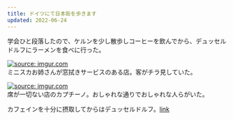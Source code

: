 ```yaml
---
title: ドイツにて日本街を歩きます
updated: 2022-06-24
---
```


学会ひと段落したので、ケルンを少し散歩しコーヒーを飲んでから、デュッセルドルフにラーメンを食べに行った。

<a href="https://imgur.com/Q3PdEFl"><img src="https://i.imgur.com/Q3PdEFl.png" title="source: imgur.com" /></a>  
ミニスカお姉さんが窓拭きサービスのある店。客がチラ見していた。

<a href="https://imgur.com/xIieiLY"><img src="https://i.imgur.com/xIieiLY.png" title="source: imgur.com" /></a>  
席が一切ない店のカプチーノ。おしゃれな通りでおしゃれな人らがいた。

カフェインを十分に摂取してからはデュッセルドルフ。[link](https://sotaro.io/travel/2022-06-24-dusseldorf)
